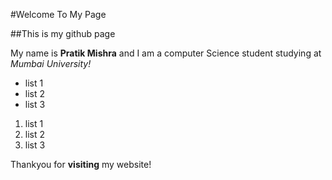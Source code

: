 #Welcome To My Page

##This is my github page

My name is **Pratik Mishra** and I am a computer Science student studying at *Mumbai University!*
- list 1
- list 2
- list 3

1. list 1
2. list 2
3. list 3

Thankyou for **visiting** my website!
